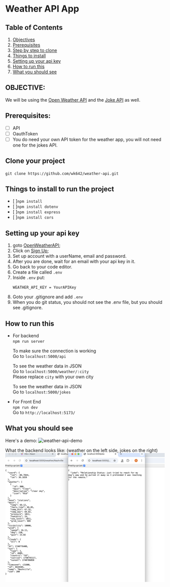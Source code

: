 # Weather API App
## Table of Contents
  1. [Objectives](#objective)
  2. [Prerequisites](#prerequisites)
  3. [Step by step to clone](#clone)
  4. [Things to install](#install)
  5. [Setting up your api key](#apikey)
  6. [How to run this](#run)
  7. [What you should see](#see)
## OBJECTIVE: <a name="objective"></a>
We will be using the [Open Weather API](https://openweathermap.org/api) and the [Joke API](https://v2.jokeapi.dev/) as well. 
## Prerequisites: <a name="prerequisites"></a>
- [ ] API
- [ ] OauthToken
- [ ] You do need your own API token for the weather app, you will not need one for the jokes API.
## Clone your project <a name="clone"></a>
  `git clone https://github.com/wk642/weather-api.git`
## Things to install to run the project <a name="install"></a>
- [ ]`npm install`
- [ ]`npm install dotenv`
- [ ]`npm install express`
- [ ]`npm install cors`
## Setting up your api key <a name="apikey"></a>
1. goto [OpenWeatherAPI](https://openweathermap.org/api);
2. Click on [Sign Up](https://home.openweathermap.org/);
3. Set up account with a userName, email and password. 
4. After you are done, wait for an email with your api key in it. 
5. Go back to your code editor. 
6. Create a file called `.env`
7. Inside `.env`  put:
    ```
    WEATHER_API_KEY = YourAPIKey
    ```
8. Goto your .gitignore and add `.env`
9. When you do git status, you should not see the .env file, but you should see .gitignore. 
## How to run this <a name="run"></a>
 - For backend  
  `npm run server`  
  
    To make sure the connection is working   
    Go to `localhost:5000/api`  
      
    To see the weather data in JSON   
    Go to `localhost:5000/weather/:city`  
    Please replace `city` with your own city
      
    To see the weather data in JSON   
    Go to `localhost:5000/jokes`  

  - For Front End  
  `npm run dev`  
    Go to `http://localhost:5173/`

## What you should see <a name="see"></a>
Here's a demo:
![weather-api-demo](https://github.com/user-attachments/assets/ad7586fd-5545-4efc-9c40-e4d8dfee133f)


What the backend looks like: (weather on the left side, jokes on the right)
<img src="./src/assets/back-end.png"/>
